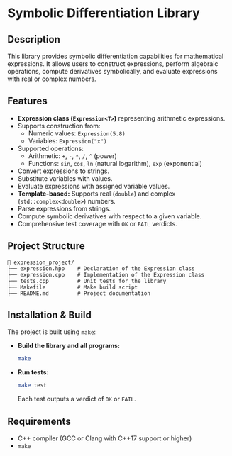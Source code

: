 # Symbolic Differentiation Library

## Description
This library provides symbolic differentiation capabilities for mathematical expressions. It allows users to construct expressions, perform algebraic operations, compute derivatives symbolically, and evaluate expressions with real or complex numbers.

## Features
- **Expression class (`Expression<T>`)** representing arithmetic expressions.
- Supports construction from:
  - Numeric values: `Expression(5.8)`
  - Variables: `Expression("x")`
- Supported operations:
  - Arithmetic: `+`, `-`, `*`, `/`, `^` (power)
  - Functions: `sin`, `cos`, `ln` (natural logarithm), `exp` (exponential)
- Convert expressions to strings.
- Substitute variables with values.
- Evaluate expressions with assigned variable values.
- **Template-based:** Supports real (`double`) and complex (`std::complex<double>`) numbers.
- Parse expressions from strings.
- Compute symbolic derivatives with respect to a given variable.
- Comprehensive test coverage with `OK` or `FAIL` verdicts.

## Project Structure
```
📁 expression_project/
├── expression.hpp    # Declaration of the Expression class
├── expression.cpp    # Implementation of the Expression class
├── tests.cpp         # Unit tests for the library
├── Makefile          # Make build script
├── README.md         # Project documentation
```

## Installation & Build
The project is built using `make`:

- **Build the library and all programs:**
  ```sh
  make
  ```

- **Run tests:**
  ```sh
  make test
  ```
  Each test outputs a verdict of `OK` or `FAIL`.

## Requirements
- C++ compiler (GCC or Clang with C++17 support or higher)
- `make`
